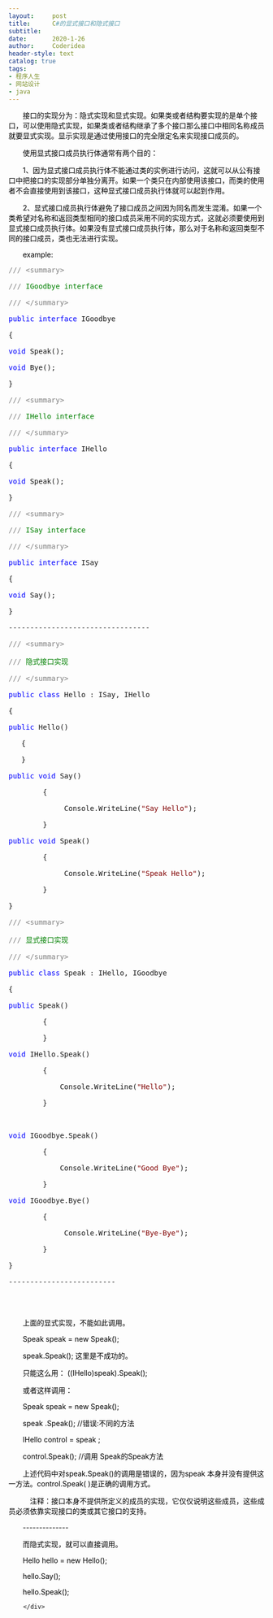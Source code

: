 ```yaml
---
layout:     post
title:      C#的显式接口和隐式接口
subtitle:   
date:       2020-1-26
author:     Coderidea
header-style: text
catalog: true
tags:
- 程序人生
- 网站设计
- java
--- 
```

<div class="postBody">
			<div id="cnblogs_post_body" class="blogpost-body"><p style="color:#1f5268;line-height:normal;text-indent:2em;"><span style="color:#000000;">接口的实现分为：隐式实现和显式实现。如果类或者结构要实现的是单个接口，可以使用隐式实现，如果类或者结构继承了多个接口那么接口中相同名称成员就要显式实现。显示实现是通过使用接口的完全限定名来实现接口成员的。</span></p>
<p style="color:#1f5268;line-height:normal;text-indent:2em;"><span style="color:#000000;">使用显式接口成员执行体通常有两个目的：</span></p>
<p style="color:#1f5268;line-height:normal;text-indent:2em;"><span style="color:#000000;">1、因为显式接口成员执行体不能通过类的实例进行访问，这就可以从公有接口中把接口的实现部分单独分离开。如果一个类只在内部使用该接口，而类的使用者不会直接使用到该接口，这种显式接口成员执行体就可以起到作用。</span></p>
<p style="color:#1f5268;line-height:normal;text-indent:2em;"><span style="color:#000000;">2、显式接口成员执行体避免了接口成员之间因为同名而发生混淆。如果一个类希望对名称和返回类型相同的接口成员采用不同的实现方式，这就必须要使用到显式接口成员执行体。如果没有显式接口成员执行体，那么对于名称和返回类型不同的接口成员，类也无法进行实现。</span></p>
<p style="color:#1f5268;line-height:normal;text-indent:2em;"><span style="color:#000000;">example:</span></p>
<div class="cnblogs_code">
<pre><span style="color:#808080;">///</span><span style="color:#008000;"> </span><span style="color:#808080;">&lt;summary&gt;</span><span style="color:#008000;"><br /><br /></span><span style="color:#808080;">///</span><span style="color:#008000;"> IGoodbye interface<br /><br /></span><span style="color:#808080;">///</span><span style="color:#008000;"> </span><span style="color:#808080;">&lt;/summary&gt;</span><span style="color:#808080;"><br /></span><br /><span style="color:#0000ff;">public</span> <span style="color:#0000ff;">interface</span> IGoodbye<br /><br />{<br /><br /><span style="color:#0000ff;">void</span> Speak();<br /><br /><span style="color:#0000ff;">void</span> Bye();<br /><br />}<br /><br /><span style="color:#808080;">///</span><span style="color:#008000;"> </span><span style="color:#808080;">&lt;summary&gt;</span><span style="color:#008000;"><br /><br /></span><span style="color:#808080;">///</span><span style="color:#008000;"> IHello interface<br /><br /></span><span style="color:#808080;">///</span><span style="color:#008000;"> </span><span style="color:#808080;">&lt;/summary&gt;</span><span style="color:#808080;"><br /></span><br /><span style="color:#0000ff;">public</span> <span style="color:#0000ff;">interface</span> IHello<br /><br />{<br /><br /><span style="color:#0000ff;">void</span> Speak();<br /><br />}<br /><br /><span style="color:#808080;">///</span><span style="color:#008000;"> </span><span style="color:#808080;">&lt;summary&gt;</span><span style="color:#008000;"><br /><br /></span><span style="color:#808080;">///</span><span style="color:#008000;"> ISay interface<br /><br /></span><span style="color:#808080;">///</span><span style="color:#008000;"> </span><span style="color:#808080;">&lt;/summary&gt;</span><span style="color:#808080;"><br /></span><br /><span style="color:#0000ff;">public</span> <span style="color:#0000ff;">interface</span> ISay<br /><br />{<br /><br /><span style="color:#0000ff;">void</span> Say();<br /><br />}<br /><br />---------------------------------<br /><br /><span style="color:#808080;">///</span><span style="color:#008000;"> </span><span style="color:#808080;">&lt;summary&gt;</span><span style="color:#008000;"><br /><br /></span><span style="color:#808080;">///</span><span style="color:#008000;"> 隐式接口实现<br /><br /></span><span style="color:#808080;">///</span><span style="color:#008000;"> </span><span style="color:#808080;">&lt;/summary&gt;</span><span style="color:#808080;"><br /></span><br /><span style="color:#0000ff;">public</span> <span style="color:#0000ff;">class</span> Hello : ISay, IHello<br /><br />{<br /><br /><span style="color:#0000ff;">public</span> Hello()<br /><br />   {<br /><br />   }<br /><br /><span style="color:#0000ff;">public</span> <span style="color:#0000ff;">void</span> Say()<br /><br />        {<br /><br />             Console.WriteLine(<span style="color:#800000;">"</span><span style="color:#800000;">Say Hello</span><span style="color:#800000;">"</span>);<br /><br />        }<br /><br /><span style="color:#0000ff;">public</span> <span style="color:#0000ff;">void</span> Speak()<br /><br />        {<br /><br />             Console.WriteLine(<span style="color:#800000;">"</span><span style="color:#800000;">Speak Hello</span><span style="color:#800000;">"</span>);<br /><br />        }<br /><br />}<br /><br /><span style="color:#808080;">///</span><span style="color:#008000;"> </span><span style="color:#808080;">&lt;summary&gt;</span><span style="color:#008000;"><br /><br /></span><span style="color:#808080;">///</span><span style="color:#008000;"> 显式接口实现<br /><br /></span><span style="color:#808080;">///</span><span style="color:#008000;"> </span><span style="color:#808080;">&lt;/summary&gt;</span><span style="color:#808080;"><br /></span><br /><span style="color:#0000ff;">public</span> <span style="color:#0000ff;">class</span> Speak : IHello, IGoodbye<br /><br />{<br /><br /><span style="color:#0000ff;">public</span> Speak()<br /><br />        {<br /><br />        }<br /><br /><span style="color:#0000ff;">void</span> IHello.Speak()<br /><br />        {<br /><br />            Console.WriteLine(<span style="color:#800000;">"</span><span style="color:#800000;">Hello</span><span style="color:#800000;">"</span>);<br /><br />        }<br /><br /><br /><br /><span style="color:#0000ff;">void</span> IGoodbye.Speak()<br /><br />        {<br /><br />            Console.WriteLine(<span style="color:#800000;">"</span><span style="color:#800000;">Good Bye</span><span style="color:#800000;">"</span>);<br /><br />        }<br /><br /><span style="color:#0000ff;">void</span> IGoodbye.Bye()<br /><br />        {<br /><br />             Console.WriteLine(<span style="color:#800000;">"</span><span style="color:#800000;">Bye-Bye</span><span style="color:#800000;">"</span>);<br /><br />        }<br /><br />}<br /><br />-------------------------</pre>
</div>
<p style="line-height:normal;text-indent:2em;"><br /><br /></p>
<p style="color:#1f5268;line-height:normal;text-indent:2em;"><span style="color:#000000;">上面的显式实现，不能如此调用。</span></p>
<p style="color:#1f5268;line-height:normal;text-indent:2em;"><span style="color:#000000;">Speak speak = new Speak();</span></p>
<p style="color:#1f5268;line-height:normal;text-indent:2em;"><span style="color:#000000;">speak.Speak(); 这里是不成功的。</span></p>
<p style="color:#1f5268;line-height:normal;text-indent:2em;"><span style="color:#000000;">只能这么用： ((IHello)speak).Speak();</span></p>
<p style="color:#1f5268;line-height:normal;text-indent:2em;"><span style="color:#000000;">或者这样调用：</span></p>
<p style="color:#1f5268;line-height:normal;text-indent:2em;"><span style="color:#000000;">Speak speak = new Speak();</span></p>
<p style="color:#1f5268;line-height:normal;text-indent:2em;"><span style="color:#000000;">speak .Speak(); //错误:不同的方法</span></p>
<p style="color:#1f5268;line-height:normal;text-indent:2em;"><span style="color:#000000;">IHello control = speak ;</span></p>
<p style="color:#1f5268;line-height:normal;text-indent:2em;"><span style="color:#000000;">control.Speak(); //调用 Speak的Speak方法</span></p>
<p style="color:#1f5268;line-height:normal;text-indent:2em;"><span style="color:#000000;">上述代码中对speak.Speak()的调用是错误的，因为speak 本身并没有提供这一方法。control.Speak( )是正确的调用方式。</span></p>
<p style="color:#1f5268;line-height:normal;text-indent:2em;"><span style="color:#000000;">　注释：接口本身不提供所定义的成员的实现，它仅仅说明这些成员，这些成员必须依靠实现接口的类或其它接口的支持。</span></p>
<p style="color:#1f5268;line-height:normal;text-indent:2em;"><span style="color:#000000;">--------------</span></p>
<p style="color:#1f5268;line-height:normal;text-indent:2em;"><span style="color:#000000;">而隐式实现，就可以直接调用。</span></p>
<p style="color:#1f5268;line-height:normal;text-indent:2em;"><span style="color:#000000;">Hello hello = new Hello();</span></p>
<p style="color:#1f5268;line-height:normal;text-indent:2em;"><span style="color:#000000;">hello.Say();</span></p>
<p style="color:#1f5268;line-height:normal;text-indent:2em;"><span style="color:#000000;">hello.Speak();</span></p></div><div id="MySignature"></div>
<div class="clear"></div>
<div id="blog_post_info_block">
<div id="BlogPostCategory"></div>
<div id="EntryTag"></div>
<div id="blog_post_info">
</div>
<div class="clear"></div>
<div id="post_next_prev"></div>
</div>


		</div>